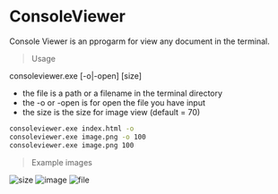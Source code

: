 # ConsoleViewer

Console Viewer is an pprogarm for view any document in the terminal.

>Usage

consoleviewer.exe <filename> [-o|-open] [size]

* the file is a path or a filename in the terminal directory
* the -o or -open is for open the file you have input
* the size is the size for image view (default = 70)

```bash
consoleviewer.exe index.html -o
consoleviewer.exe image.png -o 100
consoleviewer.exe image.png 100
```

> Example images

![size](https://github.com/JulesG10/ConsoleViewer/edit/main/images/imagesize.PNG)
![image](https://github.com/JulesG10/ConsoleViewer/edit/main/images/image.PNG)
![file](https://github.com/JulesG10/ConsoleViewer/edit/main/images/file.PNG)
